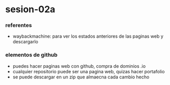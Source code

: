 # sesion-02a

### referentes
- waybackmachine: para ver los estados anteriores de las paginas web y descargarlo

### elementos de github
- puedes hacer paginas web con github, compra de dominios .io
- cualquier repositorio puede ser una pagina web, quizas hacer portafolio
- se puede descargar en un zip que almaecna cada cambio hecho
